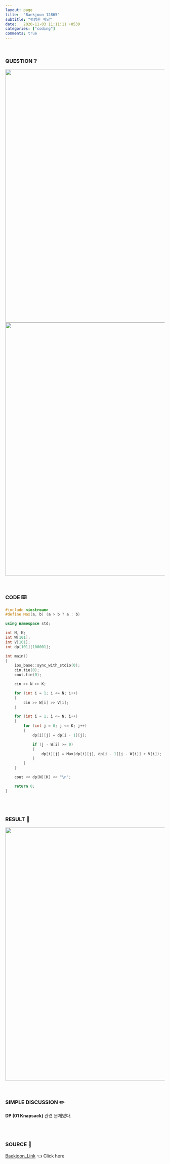 ```yaml
---
layout: page
title:  "Baekjoon 12865"
subtitle: "평범한 배낭"
date:   2020-11-03 11:11:11 +0530
categories: ["coding"]
comments: true
---
```


<br>

### QUESTION ❔

<img src="{{ '/assets/baekjoon/12865.jpg' }}" style="width: 800px; height: auto; margin-left: auto; margin-right: auto; display: block;">
<img src="{{ '/assets/baekjoon/12865a.jpg' }}" style="width: 800px; height: auto; margin-left: auto; margin-right: auto; display: block;">  

<br>
<br>

### CODE ⌨️

```c++
#include <iostream>
#define Max(a, b) (a > b ? a : b)

using namespace std;

int N, K;
int W[101];
int V[101];
int dp[101][100001];

int main()
{
	ios_base::sync_with_stdio(0);
	cin.tie(0);
	cout.tie(0);

	cin >> N >> K;

	for (int i = 1; i <= N; i++)
	{
		cin >> W[i] >> V[i];
	}

	for (int i = 1; i <= N; i++)
	{
		for (int j = 0; j <= K; j++)
		{
			dp[i][j] = dp[i - 1][j];

			if (j - W[i] >= 0)
			{
				dp[i][j] = Max(dp[i][j], dp[i - 1][j - W[i]] + V[i]);
			}			
		}
	}

	cout << dp[N][K] << "\n";

	return 0;
}
```  

<br>
<br>

### RESULT 💛

<img src="{{ '/assets/baekjoon/12865r.jpg' }}" style="width: 800px; height: auto; margin-left: auto; margin-right: auto; display: block;">  

<br>
<br>

### SIMPLE DISCUSSION ✏️

**DP (01 Knapsack)** 관련 문제였다.  

<br>
<br>

### SOURCE 💎

[Baekjoon_Link][link] 👈 Click here  

<br>
<br>
<br>

<script src="https://utteranc.es/client.js"
        repo="DCherish/DCherish.github.io"
        issue-term="pathname"
        theme="boxy-light"
        crossorigin="anonymous"
        async>
</script>

[link]: https://www.acmicpc.net/problem/12865